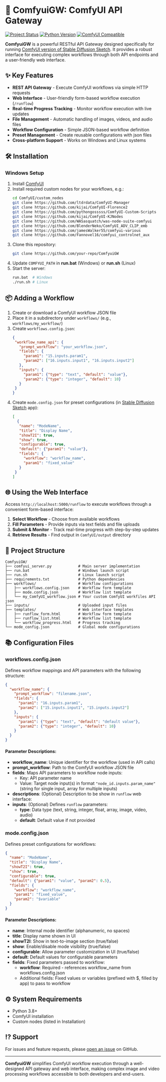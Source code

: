 # 🚀 ComfyuiGW: ComfyUI API Gateway

[![Project Status](https://img.shields.io/badge/status-active-success.svg)]()
[![Python Version](https://img.shields.io/badge/python-3.8%2B-blue.svg)]()
[![ComfyUI Compatible](https://img.shields.io/badge/ComfyUI-compatible-brightgreen.svg)](https://github.com/comfyanonymous/ComfyUI)

**ComfyuiGW** is a powerful RESTful API Gateway designed specifically for running [ComfyUI version of Stable Diffusion Sketch](https://github.com/jordenyt/stable_diffusion_sketch/tree/comfyui). It provides a robust interface for executing complex workflows through both API endpoints and a user-friendly web interface.

## ✨ Key Features
- **REST API Gateway** - Execute ComfyUI workflows via simple HTTP requests
- **Web Interface** - User-friendly form-based workflow execution (`/runflow`)
- **Real-time Progress Tracking** - Monitor workflow execution with live updates
- **File Management** - Automatic handling of images, videos, and audio files
- **Workflow Configuration** - Simple JSON-based workflow definition
- **Preset Management** - Create reusable configurations with json files
- **Cross-platform Support** - Works on Windows and Linux systems

## 🛠️ Installation

### Windows Setup
1. Install [ComfyUI](https://github.com/comfyanonymous/ComfyUI)
2. Install required custom nodes for your workflows, e.g.:
   ```bash
   cd ComfyUI/custom_nodes
   git clone https://github.com/ltdrdata/ComfyUI-Manager
   git clone https://github.com/kijai/ComfyUI-Florence2
   git clone https://github.com/pythongosssss/ComfyUI-Custom-Scripts
   git clone https://github.com/kijai/ComfyUI-KJNodes
   git clone https://github.com/WASasquatch/was-node-suite-comfyui
   git clone https://github.com/BlenderNeko/ComfyUI_ADV_CLIP_emb
   git clone https://github.com/jamesWalker55/comfyui-various
   git clone https://github.com/Fannovel16/comfyui_controlnet_aux
   ```
3. Clone this repository:
   ```bash
   git clone https://github.com/your-repo/ComfyuiGW
   ```
4. Update `COMFYUI_PATH` in **run.bat** (Windows) or **run.sh** (Linux)
5. Start the server:
   ```bash
   run.bat  # Windows
   ./run.sh # Linux
   ```

## 📦 Adding a Workflow
1. Create or download a ComfyUI workflow JSON file
2. Place it in a subdirectory under `workflows/` (e.g., `workflows/my_workflow/`)
3. Create `workflows.config.json`:
   ```json
   { 
    "workflow_name_api": {
      "prompt_workflow": "your_workflow.json",
      "fields": {
        "param1": "15.inputs.param1",
        "param2": ["16.inputs.input1", "16.inputs.input2"]
      },
      "inputs": {
        "param1": {"type": "text", "default": "value"},
        "param2": {"type": "integer", "default": 10}
      }
    }
   }
   ```
4. Create `mode.config.json` for preset configurations (in [Stable Diffusion Sketch](https://github.com/jordenyt/stable_diffusion_sketch/tree/comfyui) app):
   ```json
   [
     {
      "name": "ModeName",
      "title": "Display Name",
      "showT2I": true,
      "show": true,
      "configurable": true,
      "default": {"param1": "value"},
      "fields": {
        "workflow": "workflow_name",
        "param1": "fixed_value"
      }
    }
   ]
   ```

## 🌐 Using the Web Interface
Access `http://localhost:5000/runflow` to execute workflows through a convenient form-based interface:

1. **Select Workflow** - Choose from available workflows
2. **Fill Parameters** - Provide inputs via text fields and file uploads
3. **Submit & Monitor** - Track real-time progress with step-by-step updates
4. **Retrieve Results** - Find output in `ComfyUI/output` directory


## 🧩 Project Structure
```
ComfyuiGW/
├── comfyui_server.py            # Main server implementation
├── run.bat                      # Windows launch script
├── run.sh                       # Linux launch script
├── requirements.txt             # Python dependencies
├── workflows/                   # Workflow configurations
│   ├── workflows.config.json    # Workflow form template
│   ├── mode.config.json         # Workflow list template
│   └── my_ComfyUI_workflow.json # Your custom ComfyUI workfiles API json
├── inputs/                      # Uploaded input files
├── templates/                   # Web interface templates
│   ├── runflow_form.html        # Workflow form template
│   ├── runflow_list.html        # Workflow list template
│   └── workflow_progress.html   # Progress tracking
└── mode_config.json             # Global mode configurations
```

## 📚 Configuration Files

### workflows.config.json
Defines workflow mappings and API parameters with the following structure:

```json
{
  "workflow_name": {
    "prompt_workflow": "filename.json",
    "fields": {
      "param1": "16.inputs.param1",
      "param2": ["15.inputs.input1", "15.inputs.input2"]
    },
    "inputs": {
      "param1": {"type": "text", "default": "default value"},
      "param2": {"type": "integer", "default": 10}
    }
  }
}
```

#### Parameter Descriptions:
- **workflow_name**: Unique identifier for the workflow (used in API calls)
- **prompt_workflow**: Path to the ComfyUI workflow JSON file
- **fields**: Maps API parameters to workflow node inputs:
  - Key: API parameter name
  - Value: Target node input(s) in format `"node_id.inputs.param_name"` (string for single input, array for multiple inputs)
- **descriptions**: (Optional) Description to be show in `runflow` web interface:
- **inputs**: (Optional) Defines `runflow` parameters:
  - **type**: Data type (text, string, integer, float, array, image, video, audio)
  - **default**: Default value if not provided

### mode.config.json
Defines preset configurations for workflows:

```json
{
  "name": "ModeName",
  "title": "Display Name",
  "showT2I": true,
  "show": true,
  "configurable": true,
  "default": {"param1": "value", "param2": 0.5},
  "fields": {
    "workflow": "workflow_name",
    "param1": "fixed_value",
    "param2": "$variable"
  }
}
```

#### Parameter Descriptions:
- **name**: Internal mode identifier (alphanumeric, no spaces)
- **title**: Display name shown in UI
- **showT2I**: Show in text-to-image section (true/false)
- **show**: Enable/disable mode visibility (true/false)
- **configurable**: Allow parameter customization in UI (true/false)
- **default**: Default values for configurable parameters
- **fields**: Fixed parameters passed to workflow:
  - **workflow**: Required - references workflow_name from workflows.config.json
  - Additional fields: Fixed values or variables (prefixed with $, filled by app) to pass to workflow



## ⚙️ System Requirements
- Python 3.8+
- ComfyUI installation
- Custom nodes (listed in Installation)

## ⁉️ Support
For issues and feature requests, please [open an issue](https://github.com/your-repo/ComfyuiGW/issues) on GitHub.

---

**ComfyuiGW** simplifies ComfyUI workflow execution through a well-designed API gateway and web interface, making complex image and video processing workflows accessible to both developers and end-users.
